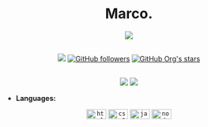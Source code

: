 <h1 align="center">Marco.</h1>

<p align="center"><a><img src="https://cdn.discordapp.com/avatars/309620533761146880/a_583933dd03d8f0a5235d38cb7f9195cc.gif?size=4096"></a></p>
<h2></h2>
<p align="center">
<a href="https://github.com/Mawco"><img src="https://komarev.com/ghpvc/?username=Mawco&color=blueviolet&style=flat-square"></a>
<a href="https://github.com/Mawco?tab=followers"><img alt="GitHub followers" src="https://img.shields.io/github/followers/Mawco?color=blueviolet&label=Mawco%27s%20GitHub%20Followers&logo=Github&style=flat-square"></a>
<a href="https://github.com/Mawco?tab=repositories"><img alt="GitHub Org's stars" src="https://img.shields.io/github/stars/Mawco?color=blueviolet&label=Mawco%27s%20GitHub%20Stars&logo=github&style=flat-square"></a>
</p>
<h2></h2>

<p align="center">
<a href="https://github.com/Mawco"><img src="https://github-readme-stats.vercel.app/api?username=Mawco&show_icons=true&bg_color=1e272e&text_color=999&icon_color=ff3f34&title_color=ff5e57"></a>
<a href="https://github.com/Mawco?tab=repositories"><img src="https://github-readme-stats.vercel.app/api/wakatime?username=Mawco&show_icons=true&bg_color=1e272e&text_color=999&icon_color=ff3f34&title_color=ff5e57"></a>
</p>

- __Languages:__
<p align="center">
<code><img height="20" src="https://devicon.dev/devicon.git/icons/html5/html5-original.svg" alt="html5" width="40" height="40"/></code>
<code><img height="20" src="https://devicon.dev/devicon.git/icons/css3/css3-original.svg" alt="css3" width="40" height="40"/></code>
<code><img height="20" src="https://devicon.dev/devicon.git/icons/javascript/javascript-original.svg" alt="javascript" width="40" height="40"/></code>
<code><img height="20" src="https://devicon.dev/devicon.git/icons/nodejs/nodejs-original.svg" alt="nodejs" width="40" height="40"/></code>
</p>
